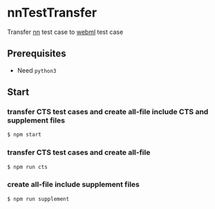 # nnTestTransfer
Transfer [nn](https://android.googlesource.com/platform/frameworks/ml) test case to [webml](https://github.com/intel/webml-polyfill) test case

## Prerequisites
* Need `python3`

## Start

### transfer CTS test cases and create all-file include CTS and supplement files

```sh
$ npm start
```

### transfer CTS test cases and create all-file

```sh
$ npm run cts
```

### create all-file include supplement files

```sh
$ npm run supplement
```

